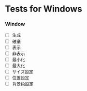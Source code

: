# Tests for Windows

### Window
- [ ] 生成
- [ ] 破棄
- [ ] 表示
- [ ] 非表示
- [ ] 最小化
- [ ] 最大化
- [ ] サイズ設定
- [ ] 位置設定
- [ ] 背景色設定